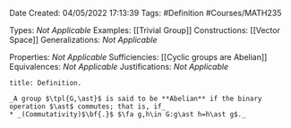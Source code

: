 <div class="topSpace"></div>

Date Created: 04/05/2022 17:13:39
Tags: #Definition #Courses/MATH235

Types: _Not Applicable_
Examples: [[Trivial Group]]
Constructions: [[Vector Space]]
Generalizations: _Not Applicable_

Properties: _Not Applicable_
Sufficiencies: [[Cyclic groups are Abelian]]
Equivalences: _Not Applicable_
Justifications: _Not Applicable_

``` ad-Definition
title: Definition.

_A group $\tpl{G,\ast}$ is said to be **Abelian** if the binary operation $\ast$ commutes; that is, if_
* _(Commutativity)$\bf{.}$ $\fa g,h\in G:g\ast h=h\ast g$._

```

